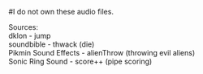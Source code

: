 #I do not own these audio files.

Sources:<br>
dklon - jump <br>
soundbible - thwack (die) <br>
Pikmin Sound Effects - alienThrow (throwing evil aliens) <br>
Sonic Ring Sound - score++ (pipe scoring)
